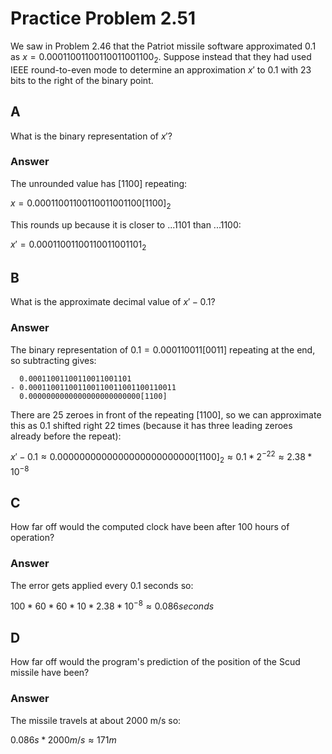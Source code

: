 # Practice Problem 2.51

We saw in Problem 2.46 that the Patriot missile software approximated 0.1 as $x = 0.00011001100110011001100_2$. Suppose instead that they had used IEEE round-to-even mode to determine an approximation $x{}'$ to 0.1 with 23 bits to the right of the binary point.

## A

What is the binary representation of $x{}'$?

### Answer

The unrounded value has $[1100]$ repeating:

$x = 0.00011001100110011001100[1100]_2$

This rounds up because it is closer to $...1101$ than $...1100$:

$x{}' = 0.00011001100110011001101_2$

## B

What is the approximate decimal value of $x{}' - 0.1$?

### Answer

The binary representation of $0.1 = 0.000110011[0011]$ repeating at the end, so subtracting gives:

```
  0.00011001100110011001101
- 0.000110011001100110011001100110011
  0.0000000000000000000000000[1100]
```

There are 25 zeroes in front of the repeating $[1100]$, so we can approximate this as 0.1 shifted right 22 times (because it has three leading zeroes already before the repeat):

$x{}' - 0.1 \approx 0.0000000000000000000000000[1100]_2 \approx 0.1 * 2^{-22} \approx 2.38 * 10^{-8}$

## C

How far off would the computed clock have been after 100 hours of operation?

### Answer

The error gets applied every 0.1 seconds so:

$100 * 60 * 60 * 10 * 2.38 * 10^{-8} \approx 0.086 seconds$

## D

How far off would the program's prediction of the position of the Scud missile have been?

### Answer

The missile travels at about 2000 m/s so:

$0.086 s * 2000 m/s \approx 171 m$

